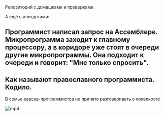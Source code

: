 Репозиторий с домашками и проверками.

А ещё с анекдотами:

Программист написал запрос на Ассемблере. Микропрограмма заходит к главному процессору, а в коридоре уже стоят в очереди другие микропрограммы. Она подходит к очереди и говорит: "Мне только спросить".
-------------------
Как называют православного программиста.
Кодило.
-------------------
В семье евреев-программистов не принято разговаривать о локалхосте

![mp4](https://user-images.githubusercontent.com/113105164/197643573-47159166-a013-4e01-8481-256c8c575c34.gif)
